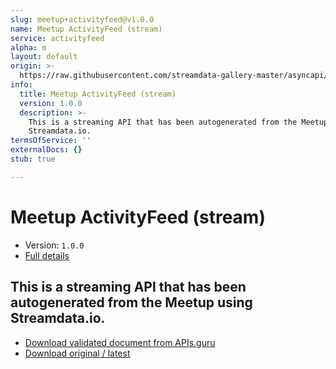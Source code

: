 ```yaml
---
slug: meetup+activityfeed@v1.0.0
name: Meetup ActivityFeed (stream)
service: activityfeed
alpha: m
layout: default
origin: >-
  https://raw.githubusercontent.com/streamdata-gallery-master/asyncapi/master/_listings/meetup/meetup-activityfeed-stream-async.md
info:
  title: Meetup ActivityFeed (stream)
  version: 1.0.0
  description: >-
    This is a streaming API that has been autogenerated from the Meetup using
    Streamdata.io.
termsOfService: ''
externalDocs: {}
stub: true

---
```

# Meetup ActivityFeed (stream)

* Version: `1.0.0`
* [Full details](../html/meetup+activityfeed@v1.0.0.html)



## This is a streaming API that has been autogenerated from the Meetup using Streamdata.io.



* [Download validated document from APIs.guru](https://raw.githubusercontent.com/APIs-guru/asyncapi-directory/master/docs/APIs/meetup%2Bactivityfeed%40v1.0.0.yaml)
* [Download original / latest](https://raw.githubusercontent.com/streamdata-gallery-master/asyncapi/master/_listings/meetup/meetup-activityfeed-stream-async.md)

<script type="application/ld+json">
{
  "@context": "http://schema.org/",
  "@type": "WebAPI",
  "description": "This is a streaming API that has been autogenerated from the Meetup using Streamdata.io.",
  "documentation": "",

  "name": "Meetup ActivityFeed (stream)"
}
</script>
